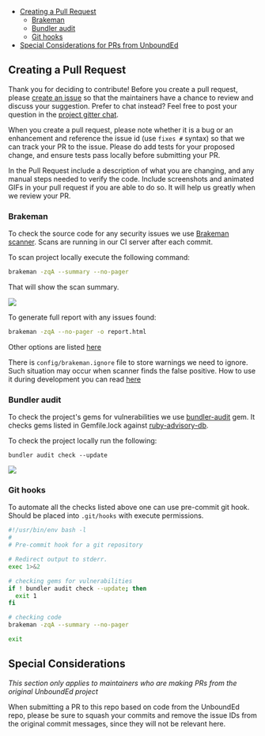 * [Creating a Pull Request](#creating-a-pull-request)
  * [Brakeman](#brakeman)
  * [Bundler audit](#bundler-audit)
  * [Git hooks](#git-hooks)
* [Special Considerations for PRs from UnboundEd](#special-considerations)

## Creating a Pull Request

Thank you for deciding to contribute! Before you create a pull request, please [create an issue](https://github.com/learningtapestry/unbounded-lcms/issues) so that the maintainers have a chance to review and discuss your suggestion. Prefer to chat instead? Feel free to post your question in the [project gitter chat](https://gitter.im/learningtapestry/unbounded-lcms).

When you create a pull request, please note whether it is a bug or an enhancement and reference the issue id (use `fixes #` syntax) so that we can track your PR to the issue. Please do add tests for your proposed change, and ensure tests pass locally before submitting your PR.

In the Pull Request include a description of what you are changing, and any manual steps needed to verify the code. Include screenshots and animated GIFs in your pull request if you are able to do so. It will help us greatly when we review your PR.

### Brakeman

To check the source code for any security issues we use [Brakeman scanner](https://brakemanscanner.org). Scans are 
running in our CI server after each commit.

To scan project locally execute the following command:

```bash
brakeman -zqA --summary --no-pager
```

That will show the scan summary. 

![](https://user-images.githubusercontent.com/784577/33357588-96cd7682-d4cb-11e7-95a0-981bc3506760.png)

To generate full report with any issues found:

```bash
brakeman -zqA --no-pager -o report.html
```

Other options are listed [here](https://brakemanscanner.org/docs/options/)

There is `config/brakeman.ignore` file to store warnings we need to ignore. Such situation may occur when scanner finds the false positive. How to use it during development you can read [here](https://brakemanscanner.org/docs/ignoring_false_positives/)

### Bundler audit

To check the project's gems for vulnerabilities we use [bundler-audit](https://github.com/rubysec/bundler-audit) gem. 
It checks gems listed in Gemfile.lock against [ruby-advisory-db](https://github.com/rubysec/ruby-advisory-db).

To check the project locally run the following:

```shell
bundler audit check --update
```

![](https://user-images.githubusercontent.com/784577/35258126-20331156-0006-11e8-9662-5366b771c3f7.png)

### Git hooks 

To automate all the checks listed above one can use pre-commit git hook. Should be placed into `.git/hooks` with 
execute permissions.

```bash
#!/usr/bin/env bash -l
#
# Pre-commit hook for a git repository

# Redirect output to stderr.
exec 1>&2

# checking gems for vulnerabilities
if ! bundler audit check --update; then
  exit 1
fi

# checking code
brakeman -zqA --summary --no-pager

exit
```

## Special Considerations

*This section only applies to maintainers who are making PRs from the original UnboundEd project*

When submitting a PR to this repo based on code from the UnboundEd repo, please be sure to squash your commits and remove the issue IDs from the original commit messages, since they will not be relevant here.
